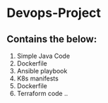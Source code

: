 # Devops-Project

Contains the below:
---
1. Simple Java Code
2. Dockerfile
3. Ansible playbook 
4. K8s manifests
5. Dockerfile
6. Terraform code
..
